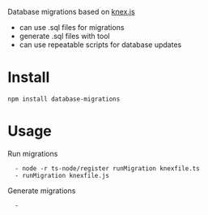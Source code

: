 Database migrations based on [knex.js](http://knexjs.org)

- can use .sql files for migrations
- generate .sql files with tool
- can use repeatable scripts for database updates

# Install
`npm install database-migrations`


# Usage
Run migrations
```
  - node -r ts-node/register runMigration knexfile.ts
  - runMigration knexfile.js
```
Generate migrations
```
  - 
```